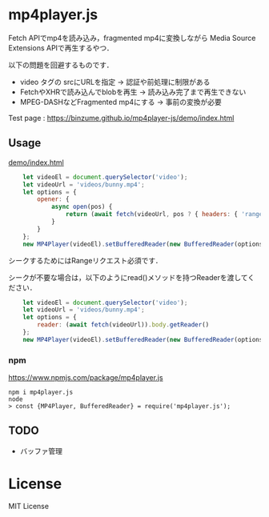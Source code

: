 # mp4player.js

Fetch APIでmp4を読み込み，fragmented mp4に変換しながら Media Source Extensions APIで再生するやつ．

以下の問題を回避するものです．

- video タグの srcにURLを指定 → 認証や前処理に制限がある
- FetchやXHRで読み込んでblobを再生 → 読み込み完了まで再生できない
- MPEG-DASHなどFragmented mp4にする → 事前の変換が必要

Test page : https://binzume.github.io/mp4player-js/demo/index.html

## Usage

[demo/index.html](demo/index.html)

```js
    let videoEl = document.querySelector('video');
    let videoUrl = 'videos/bunny.mp4';
    let options = {
        opener: {
            async open(pos) {
                return (await fetch(videoUrl, pos ? { headers: { 'range': 'bytes=' + pos + '-' } } : {})).body.getReader();
            }
        }
    };
    new MP4Player(videoEl).setBufferedReader(new BufferedReader(options));
```

シークするためにはRangeリクエスト必須です．

シークが不要な場合は，以下のようにread()メソッドを持つReaderを渡してください．

```js
    let videoEl = document.querySelector('video');
    let videoUrl = 'videos/bunny.mp4';
    let options = {
        reader: (await fetch(videoUrl)).body.getReader()
    };
    new MP4Player(videoEl).setBufferedReader(new BufferedReader(options));
```

### npm

https://www.npmjs.com/package/mp4player.js

```
npm i mp4player.js
node
> const {MP4Player, BufferedReader} = require('mp4player.js');
```

## TODO

- バッファ管理

# License

MIT License
